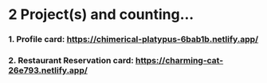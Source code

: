 # 2 Project(s) and counting...

### 1. Profile card: https://chimerical-platypus-6bab1b.netlify.app/
### 2. Restaurant Reservation card: https://charming-cat-26e793.netlify.app/
